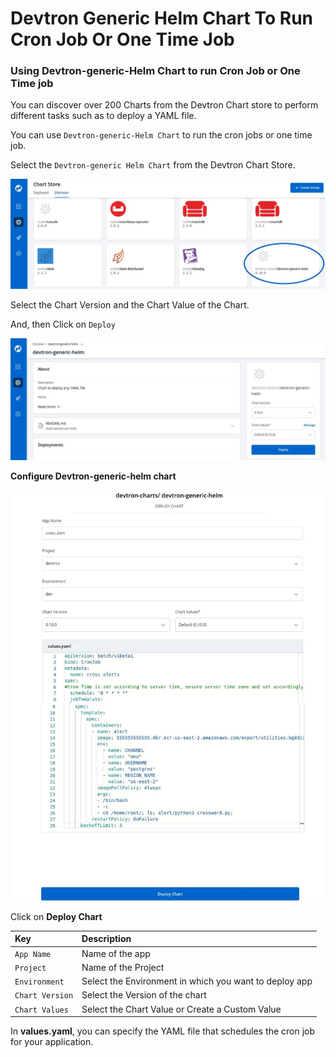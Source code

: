 # Devtron Generic Helm Chart To Run Cron Job Or One Time Job

### Using Devtron-generic-Helm Chart to run Cron Job or One Time job

You can discover over 200 Charts from the Devtron Chart store to perform different tasks such as to deploy a YAML file.

You can use `Devtron-generic-Helm Chart` to run the cron jobs or one time job.

Select the `Devtron-generic Helm Chart` from the Devtron Chart Store.

![](../images/use-cases/devtron-generic-helm-chart-to-run-cron-job-or-one-time-job/gc-1.jpg)

Select the Chart Version and the Chart Value of the Chart.

And, then Click on `Deploy`

![](../images/use-cases/devtron-generic-helm-chart-to-run-cron-job-or-one-time-job/gc-2.jpg)

**Configure Devtron-generic-helm chart**

![](../images/use-cases/devtron-generic-helm-chart-to-run-cron-job-or-one-time-job/gc-4.jpg)

Click on **Deploy Chart**

| Key | Description |
| :--- | :--- |
| `App Name` | Name of the app |
| `Project` | Name of the Project |
| `Environment` | Select the Environment in which you want to deploy app |
| `Chart Version` | Select the Version of the chart |
| `Chart Values` | Select the Chart Value or Create a Custom Value |

In **values.yaml**, you can specify the YAML file that schedules the cron job for your application.

